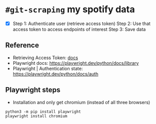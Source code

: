 # `#git-scraping` my spotify data

- [x] Step 1: Authenticate user (retrieve access token)
Step 2: Use that access token to access endpoints of interest
Step 3: Save data

## Reference
* Retrieving Access Token: [docs](https://developer.spotify.com/documentation/general/guides/authorization/client-credentials/)
* Playwright docs: https://playwright.dev/python/docs/library 
* Playwright | Authentication state: https://playwright.dev/python/docs/auth

## Playwright steps
* Installation and only get chromium (instead of all three browsers)
```shell
python3 -m pip install playwright
playwright install chromium
```